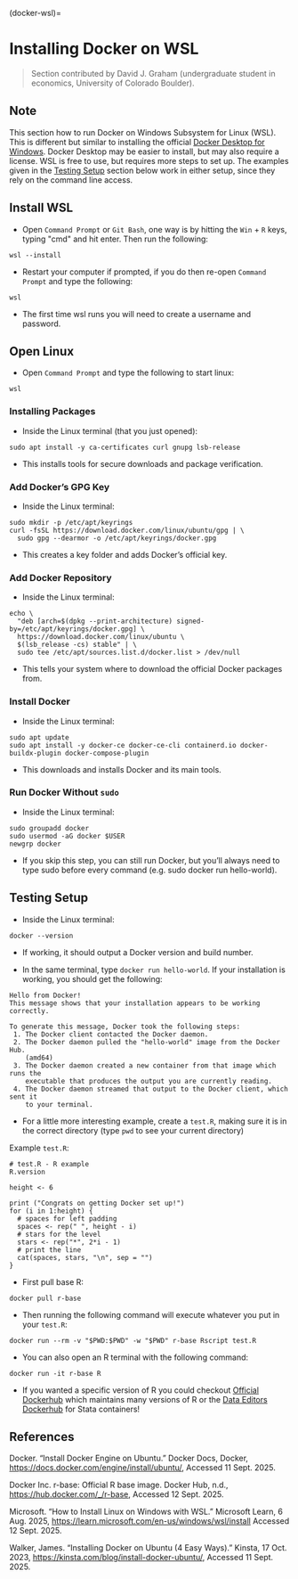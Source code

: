 (docker-wsl)=
# Installing Docker on WSL  

> Section contributed by David J. Graham (undergraduate student in economics, University of Colorado Boulder).

## Note

This section how to run Docker on Windows Subsystem for Linux (WSL). This is different but similar to installing the official [Docker Desktop for Windows](https://docs.docker.com/desktop/install/windows-install/). Docker Desktop may be easier to install, but may also require a license. WSL is free to use, but requires more steps to set up. The examples given in the [Testing Setup](#testing-setup) section below work in either setup, since they rely on the command line access.

## Install WSL  

- Open `Command Prompt` or `Git Bash`, one way is by hitting the `Win`  + `R` keys, typing "cmd" and hit enter. Then run the following:

```
wsl --install
```

- Restart your computer if prompted, if you do then re-open `Command Prompt` and type the following:

```
wsl
```

- The first time wsl runs you will need to create a username and password.

##  Open Linux

- Open `Command Prompt` and type the following to start linux:  

```
wsl
```

###  Installing Packages  

- Inside the Linux terminal (that you just opened):

```
sudo apt install -y ca-certificates curl gnupg lsb-release
```

- This installs tools for secure downloads and package verification.

###  Add Docker’s GPG Key

- Inside the Linux terminal:

```
sudo mkdir -p /etc/apt/keyrings
curl -fsSL https://download.docker.com/linux/ubuntu/gpg | \
  sudo gpg --dearmor -o /etc/apt/keyrings/docker.gpg
```

- This creates a key folder and adds Docker’s official key.

###  Add Docker Repository

- Inside the Linux terminal:

```
echo \
  "deb [arch=$(dpkg --print-architecture) signed-by=/etc/apt/keyrings/docker.gpg] \
  https://download.docker.com/linux/ubuntu \
  $(lsb_release -cs) stable" | \
  sudo tee /etc/apt/sources.list.d/docker.list > /dev/null
```

- This tells your system where to download the official Docker packages from.


###  Install Docker

- Inside the Linux terminal:

```
sudo apt update
sudo apt install -y docker-ce docker-ce-cli containerd.io docker-buildx-plugin docker-compose-plugin
```

- This downloads and installs Docker and its main tools.

###  Run Docker Without `sudo`

- Inside the Linux terminal:

```
sudo groupadd docker
sudo usermod -aG docker $USER
newgrp docker
```

- If you skip this step, you can still run Docker, but you’ll always need to type sudo before every command (e.g. sudo docker run hello-world).

##  Testing Setup

- Inside the Linux terminal:

```
docker --version
```

- If working, it should output a Docker version and build number.

- In the same terminal, type `docker run hello-world`. If your installation is working, you should get the following: 

```
Hello from Docker!
This message shows that your installation appears to be working correctly.

To generate this message, Docker took the following steps:
 1. The Docker client contacted the Docker daemon.
 2. The Docker daemon pulled the "hello-world" image from the Docker Hub.
    (amd64)
 3. The Docker daemon created a new container from that image which runs the
    executable that produces the output you are currently reading.
 4. The Docker daemon streamed that output to the Docker client, which sent it
    to your terminal.
```

- For a little more interesting example, create a `test.R`, making sure it is in the correct directory (type `pwd` to see your current directory)

Example `test.R`:
```
# test.R - R example
R.version

height <- 6

print ("Congrats on getting Docker set up!")
for (i in 1:height) {
  # spaces for left padding
  spaces <- rep(" ", height - i)
  # stars for the level
  stars <- rep("*", 2*i - 1)
  # print the line
  cat(spaces, stars, "\n", sep = "")
}
```

- First pull base R:

```
docker pull r-base
```

- Then running the following command will execute whatever you put in your `test.R`:

```
docker run --rm -v "$PWD:$PWD" -w "$PWD" r-base Rscript test.R
```

- You can also open an R terminal with the following command:

```
docker run -it r-base R
```

- If you wanted a specific version of R you could checkout [Official Dockerhub](https://hub.docker.com/_/r-base) which maintains many versions of R or the [Data Editors Dockerhub](https://hub.docker.com/u/dataeditors) for Stata containers!

## References  

Docker. “Install Docker Engine on Ubuntu.” Docker Docs, Docker, https://docs.docker.com/engine/install/ubuntu/, Accessed 11 Sept. 2025.

Docker Inc. r-base: Official R base image. Docker Hub, n.d., https://hub.docker.com/_/r-base, Accessed 12 Sept. 2025.

Microsoft. “How to Install Linux on Windows with WSL.” Microsoft Learn, 6 Aug. 2025, https://learn.microsoft.com/en-us/windows/wsl/install Accessed 12 Sept. 2025.

Walker, James. “Installing Docker on Ubuntu (4 Easy Ways).” Kinsta, 17 Oct. 2023, https://kinsta.com/blog/install-docker-ubuntu/, Accessed 11 Sept. 2025.
